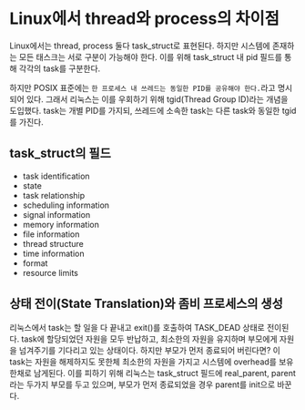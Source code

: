 # Linux에서 thread와 process의 차이점

 Linux에서는 thread, process 둘다 task_struct로 표현된다. 하지만 시스템에 존재하는 모든 태스크는 서로 구분이 가능해야 한다. 이를 위해 task_struct 내 pid 필드를 통해 각각의 task를 구분한다.

 하지만 POSIX 표준에는 `한 프로세스 내 쓰레드는 동일한 PID를 공유해야 한다.`라고 명시되어 있다. 그래서 리눅스는 이를 우회하기 위해 tgid(Thread Group ID)라는 개념을 도입했다. task는 개별 PID를 가지되, 쓰레드에 소속한 task는 다른 task와 동일한 tgid를 가진다.

## task_struct의 필드

- task identification
- state
- task relationship
- scheduling information
- signal information
- memory information
- file information
- thread structure
- time information
- format
- resource limits

## 상태 전이(State Translation)와 좀비 프로세스의 생성

 리눅스에서 task는 할 일을 다 끝내고 exit()를 호출하여 TASK_DEAD 상태로 전이된다. task에 할당되었던 자원을 모두 반납하고, 최소한의 자원을 유지하며 부모에게 자원을 넘겨주기를 기다리고 있는 상태이다.
 하지만 부모가 먼저 종료되어 버린다면? 이 task는 자원을 해제하지도 못한체 최소한의 자원을 가지고 시스템에 overhead를 보유한채로 남게된다.
 이를 피하기 위해 리눅스는 task_struct 필드에 real_parent, parent라는 두가지 부모를 두고 있으며, 부모가 먼저 종료되었을 경우 parent를 init으로 바꾼다.
